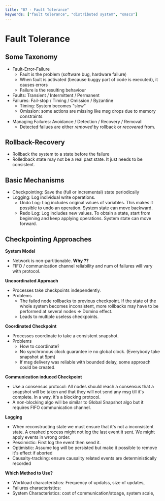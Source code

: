 ```yaml
---
title: "07 - Fault Tolerance"
keywords: ["fault tolerance", "distributed system", "omscs"]
---
```


# Fault Tolerance

## Some Taxonomy

* Fault-Error-Failure
  * Fault is the problem (software bug, hardware failure)
  * When fault is activated (because buggy part of code is executed), it causes errors
  * Failure is the resulting behaviour
* Faults: Transient / Intermittent / Permanent
* Failures: Fail-stop / Timing / Omission / Byzantine
  * Timing: System becomes "slow"
  * Omission: some actions are missing like msg drops due to memory constraints
* Managing Failures: Avoidance / Detection / Recovery / Removal
  * Detected failues are either _removed_ by rollback or _recovered_ from. 

## Rollback-Recovery

* Rollback the system to a state before the failure
* Rolledback state may not be a real past state. It just needs to be consistent.

## Basic Mechanisms

* Checkpointing: Save the (full or incremental) state periodically
* Logging: Log individual write operations.
  * Undo Log: Log includes original values of variables. This makes it possible to undo an operation. System state can move backward.
  * Redo Log: Log includes new values. To obtain a state, start from beginning and keep applying operations. System state can move forward. 

## Checkpointing Approaches

**System Model**

* Network is non-partitionable. **Why ??**
* FIFO / communication channel reliability and num of failures will vary with protocol.

**Uncoordinated Approach**

* Processes take checkpoints independently.
* Problems
  * The failed node rollbacks to previous checkpoint. If the state of the whole system becomes inconsistent, more rollbacks may have to be performed at several nodes => Domino effect.
  * Leads to multiple useless checkpoints.

**Coordinated Checkpoint**

* Processes coordinate to take a consistent snapshot.
* Problems
  * How to coordinate?
  * No synchronous clock guarantee ie no global clock. (Everybody take snapshot at 5pm)
  * If msg delivery was reliable with bounded delay, some approach could be created.

**Communication induced Checkpoint**

* Use a consensus protocol: All nodes should reach a consensus that a snapshot will be taken and that they will not send any msg till it's complete. In a way, it's a blocking protocol.
* A non-blocking algo will be similar to Global Snapshot algo but it requires FIFO communication channel.

**Logging**

* When reconstructing state we must ensure that it's not a inconsistent state. A crashed process might not log the last event it sent. We might apply events in wrong order.
* Pessimistic: First log the event then send it.
* Optimistic: Assume log will be persisted but make it possible to remove it's effect if aborted
* Causalty-tracking: ensure causality related events are deterministically recorded

**Which Method to Use?**

* Workload characteristics: Frequency of updatss, size of updates, 
* Failures characteristics:
* System Characteristics: cost of communication/stoage, system scale, 





